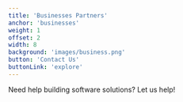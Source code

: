 ```yaml
---
title: 'Businesses Partners'
anchor: 'businesses'
weight: 1
offset: 2
width: 8
background: 'images/business.png'
button: 'Contact Us'
buttonLink: 'explore'
---
```


Need help building software solutions? Let us help!
